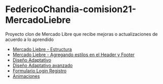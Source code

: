 # FedericoChandia-comision21-MercadoLiebre
Proyecto  clon de Mercado Libre que recibe mejoras o actualizaciones de acuerdo a lo aprendido
<ul>
    <li><a href="https://github.com/Federico-Chandia/FedericoChandia-comision21-MercadoLiebre/tree/Structure">Mercado Liebre - Estructura</a></li>
    <li><a href="https://github.com/Federico-Chandia/FedericoChandia-comision21-MercadoLiebre/tree/Style">Mercado Liebre - Agregando estilos en el Header y Footer</a></li>
    <li><a href="https://github.com/Federico-Chandia/FedericoChandia-comision21-MercadoLiebre/tree/Responsive_V1">Diseño Adaptativo</a></li>
    <li><a href="https://github.com/Federico-Chandia/FedericoChandia-comision21-MercadoLiebre/tree/Responsive_V2">Diseño Adaptativo avanzado</a></li>
    <li><a href="https://github.com/Federico-Chandia/FedericoChandia-comision21-MercadoLiebre/tree/Form%26Register">Formulario Login Registro</a></li>
    <li><a href="https://github.com/Federico-Chandia/FedericoChandia-comision21-MercadoLiebre/tree/Animation">Animaciones</a></li>
<ul>